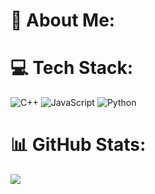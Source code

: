
# 💫 About Me:


# 💻 Tech Stack:
![C++](https://img.shields.io/badge/C%2B%2B-blue?style=flat&logo=cplusplus&logoColor=blue&logoSize=auto&labelColor=white) ![JavaScript](https://img.shields.io/badge/JavaScript-F7DF1E?style=flat&logo=javascript&logoColor=black&labelColor=F7DF1E) ![Python](https://img.shields.io/badge/Python-3776AB?style=flat&logo=python&logoColor=white&labelColor=3776AB)

# 📊 GitHub Stats:

![](https://github-readme-stats.vercel.app/api/top-langs/?username=MasterShifu&theme=monokai&hide_border=true&include_all_commits=true&count_private=true&layout=compact)




